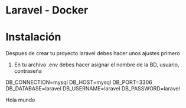 # Laravel - Docker

# Instalación
Despues de crear tu proyecto laravel debes hacer unos ajustes primero
1. En tu archivo .env debes hacer asignar el nombre de la BD, usuario, contraseña
  
  DB_CONNECTION=mysql
  DB_HOST=mysql
  DB_PORT=3306
  DB_DATABASE=laravel
  DB_USERNAME=laravel
  DB_PASSWORD=laravel
  
  
  
  
  Hola mundo
   ```sh
   ```
